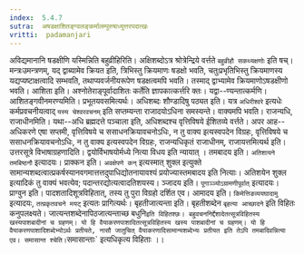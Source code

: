 ```yaml
---
index:  5.4.7
sutra:  अषडक्षाशितङ्ग्वलङ्कर्मालम्पुरुषाध्युत्तरपदात्खः
vritti:  padamanjari
---
```


अविद्यमानानि षडक्षीणि यस्मिन्निति बहुव्रीहिरिति। अक्षिशब्दोऽत्र श्रोत्रेन्द्रिये वर्त्तते `बहुव्रीहौ सकथ्यक्षणोः` इति षच्। मन्त्रःउमन्त्रणम्, यद् द्वाब्यामेव क्रियत इति, त्रिभिस्तु क्रियमाणः षडक्षो भवति, चतुःप्रभृतिभिस्तु क्रियमाणस्य यद्यप्यष्टाक्षत्वादि सम्भवति, तथाप्यवर्जनीयरूपेण षडक्षत्वमपि भवति। तस्माद् द्वाभ्यामेव क्रियमाणोऽषडक्षीणो भवति। आशिता इति। अश्नोतेराङ्पूर्वादाशितः कर्तेति ज्ञापकात्कर्त्तरि क्तः। यद्वा--ण्यन्तात्कर्मणि। आशितङ्गवीनमरण्यमिति। प्रभूतयवसमित्यर्थः।
अधिशब्दः शौण्डादिषु पठ्यत इति। यत्र `अधिरीश्वरे` इत्यधेः कर्मप्रवचनीयत्वाद् `यस्य चेश्वरवचनम्` इति सप्तम्यन्ता राजादयोऽधिना समस्यन्ते। वाक्यमपि भवति। राजन्यधि, राजाधीनमिति। यथा--अधि ब्रह्मदत्ते पञ्चाला इति, अधिशब्दश्च वृत्तिविषये ईशितव्ये वर्त्तते। अपर आह--अधिकरणे एषा सप्तमी, वृत्तिविषये च ससाधनक्रियावचनोऽधिः, न तु वाक्य इत्यस्वपदेन विग्रहः, वृत्तिविषये च ससाधनक्रियावचनोऽधिः, न तु वाक्य इत्यस्वपदेन विग्रहः, राजन्यधिकृतं राजाधीनम्, राजायत्तमित्यर्थ इति। उत्तरसूत्रे विभाषाग्रहणादिति। द्वयोर्विभाषयोर्मध्ये नित्या विधय इति न्यायात् ।
तमबादय इति। `अतिशायने तमबिष्ठनौ` इत्यादयः। प्राक्कन इति। `अवक्षेपणे कन्` इत्यस्मात् शुक्ल इत्युक्ते सामान्यशब्दत्वात्प्रकर्षस्यानवगमात्तत्तदुपाधिद्योतनायावश्यं प्रयोज्यास्तमबादय इति नित्याः। अतिशयेन शुक्ल इत्यादिकं तु वाक्यं भवत्येव; पदान्तरद्योत्यत्वादतिशयस्य। ञ्जादय इति। `पूगाञ्ञ्योऽग्रामणीपूर्वात्` इत्यादयः। प्राग्वुन इति। पादशतादिशूत्रविहितात्, तस्य तु पुरा विग्रहो दर्शित एव। आमादय इति। `किमेत्तिङव्ययघादामु` इत्यादयः, `तत्प्रकृतवचने मयट्` इत्यतः प्रागित्यर्थः। बृहतीजात्यन्ता इति। बृहतीशब्देन `बृहत्या आच्छादने` इति विहितः कनुपलक्ष्यते। जात्यन्तशब्देनापिठजात्यन्ताच्छ बधुनि` इति विहितश्छः। बहुवचननिर्द्देशादेतत्सूत्रविहितस्य खस्यपाशबादीनां च ग्रहणम्। यो हि वैयाकरणपाशादितत्सूत्रविहितस्य खस्य पाशबादीनां च ग्रहणम्। यो हि वैयाकरणपाशादिशब्देभ्योऽर्थः प्रतीयते, नासौ जातुचित् वैयाकरणादिसामान्यशब्देभ्यः प्रतीयत इति तेऽपि तमबादिवन्नित्या एव। समासान्त श्चेति। `समासान्ताः` इत्यधिकृत्य विहिताः ।।

